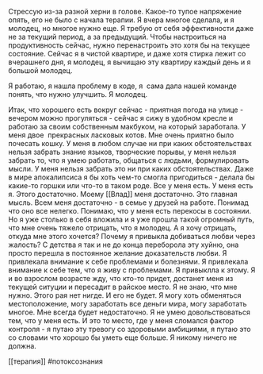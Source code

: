 Стрессую из-за разной херни в голове. Какое-то тупое напряжение опять, его не было с начала терапии. Я вчера многое сделала, и я молодец, но многое нужно еще. Я требую от себя эффективности даже не за текущий период, а за предыдущий. Чтобы настроиться на продуктивность сейчас, нужно перенастроить это хотя бы на текущее состояние. Сейчас я в чистой квартире, и даже хотя стирка лежит со вчерашнего дня, я молодец, я вычищаю эту квартиру каждый день и я большой молодец. 

Я работаю, я нашла проблему в коде, я  сама дала нашей команде понять, что нужно улучшить. Я молодец. 

Итак, что хорошего есть вокруг сейчас - приятная погода на улице - вечером можно прогуляться - сейчас я сижу в удобном кресле и работаю за своим собственным макбуком, на который заработала. У меня двое  прекрасных ласковых котов. Мне очень приятно было почесать кошку. У меня в любом случае ни при каких обстоятельствах нельзя забрать знание языков, творческие порывы, у меня нельзя забрать то, что я умею работать, общаться с людьми, формулировать мысли. У меня нельзя забрать это ни при каких обстоятельствах. Даже в мире апокалипсиса я бы хоть чем-то смогла пригодиться - делала бы какие-то горшки или что-то в таком роде. Все у меня есть. У меня есть я. Этого достаточно. Моему [[Влад]] меня достаточно. Это главная мысль. Всем меня достаточно - в семье у друзей на работе. Понимад что оно все нелегко. Понимаю, что у меня есть перекосы в состоянии. Но я уже столько в себя вложила и я уже прошла такой огромный путь, что мне очень тяжело отрицать, что я молодец. А я хочу отрицать, откуда мне этого хочется? Почему я привыкла добиваться любви через жалость? С детства я так и не до конца переборола эту хуйню, она просто перешла в постоянное желание доказательств любви. Я привлекала внимание к себе проблемами и болезнями. Я привлекала внимание к себе тем, что я живу с проблемами. Я привыклла к этому. Я и во взрослом возрасте жду, что кто-то придет, достанет меня из текущей ситуции и пересадит в райское место. Я не знаю, что мне нужно. Этого рая нет нигде. И его не будет. Я могу хоть обменяться местоположение, могу заработать все деньги мира, могу заработать многое. Мне всегда будет недостаточно. Я не умею довольствоваться тем, что у меня есть. И это то место, где у меня сломался фактор контроля - я путаю эту тревогу со здоровыми амбициями, я путаю это со словами что хорошо бы уметь еще больше. Я никому ничего не должна.

[[терапия]] #потоксознания 